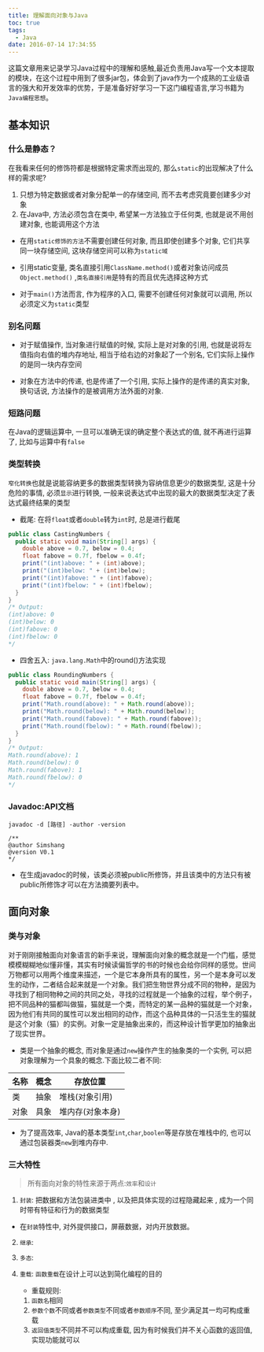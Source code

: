 ```yaml
---
title: 理解面向对象与Java
toc: true
tags:
  - Java
date: 2016-07-14 17:34:55
---
```


这篇文章用来记录学习Java过程中的理解和感触,最近负责用Java写一个文本提取的模块，在这个过程中用到了很多jar包，体会到了java作为一个成熟的工业级语言的强大和开发效率的优势，于是准备好好学习一下这门编程语言,学习书籍为`Java编程思想`。

<!--more-->

## 基本知识

### 什么是静态？

在我看来任何的修饰符都是根据特定需求而出现的, 那么`static`的出现解决了什么样的需求呢?

1. 只想为特定数据或者对象分配单一的存储空间, 而不去考虑究竟要创建多少对象
2. 在Java中, 方法必须包含在类中, 希望某一方法独立于任何类, 也就是说不用创建对象, 也能调用这个方法
 

- 在用`static修饰的方法`不需要创建任何对象, 而且即使创建多个对象, 它们共享同一块存储空间, 这块存储空间可以称为`static域`

- 引用static变量, 类名直接引用`ClassName.method()`或者对象访问成员`Object.method()` ,`类名直接引用`是特有的而且优先选择这种方式

- 对于`main()`方法而言, 作为程序的入口, 需要不创建任何对象就可以调用, 所以必须定义为`static`类型

### 别名问题

- 对于赋值操作, 当对象进行赋值的时候, 实际上是对对象的引用, 也就是说将左值指向右值的堆内存地址, 相当于给右边的对象起了一个别名, 它们实际上操作的是同一块内存空间

- 对象在方法中的传递, 也是传递了一个引用, 实际上操作的是传递的真实对象, 换句话说, 方法操作的是被调用方法外面的对象.

### 短路问题

在Java的逻辑运算中, 一旦可以准确无误的确定整个表达式的值, 就不再进行运算了, 比如与运算中有`false`

### 类型转换

`窄化转换`也就是说能容纳更多的数据类型转换为容纳信息更少的数据类型, 这是十分危险的事情, 必须`显示`进行转换, 一般来说表达式中出现的最大的数据类型决定了表达式最终结果的类型

- 截尾: 在将`float`或者`double`转为`int`时, 总是进行截尾

```java
public class CastingNumbers {
  public static void main(String[] args) {
    double above = 0.7, below = 0.4;
    float fabove = 0.7f, fbelow = 0.4f;
    print("(int)above: " + (int)above);
    print("(int)below: " + (int)below);
    print("(int)fabove: " + (int)fabove);
    print("(int)fbelow: " + (int)fbelow);
  }
} 
/* Output:
(int)above: 0
(int)below: 0
(int)fabove: 0
(int)fbelow: 0
*/

```

- 四舍五入: `java.lang.Math`中的round()方法实现

```java
public class RoundingNumbers {
  public static void main(String[] args) {
    double above = 0.7, below = 0.4;
    float fabove = 0.7f, fbelow = 0.4f;
    print("Math.round(above): " + Math.round(above));
    print("Math.round(below): " + Math.round(below));
    print("Math.round(fabove): " + Math.round(fabove));
    print("Math.round(fbelow): " + Math.round(fbelow));
  }
} 
/* Output:
Math.round(above): 1
Math.round(below): 0
Math.round(fabove): 1
Math.round(fbelow): 0
*/

```

### Javadoc:API文档

```
javadoc -d [路径] -author -version

/**
@author Simshang
@version V0.1
*/

```

- 在生成javadoc的时候，该类必须被public所修饰，并且该类中的方法只有被public所修饰才可以在方法摘要列表中。

## 面向对象

### 类与对象
对于刚刚接触面向对象语言的新手来说，理解面向对象的概念就是一个门槛，感觉模模糊糊地似懂非懂，其实有时候读偏哲学的书的时候也会给你同样的感觉。世间万物都可以用两个维度来描述，一个是它本身所具有的属性，另一个是本身可以发生的动作，二者结合起来就是一个对象。我们把生物世界分成不同的物种，是因为寻找到了相同物种之间的共同之处，寻找的过程就是一个抽象的过程，举个例子，把不同品种的猫都叫做猫，猫就是一个类，而特定的某一品种的猫就是一个对象，因为他们有共同的属性可以发出相同的动作，而这个品种具体的一只活生生的猫就是这个对象（猫）的实例。对象一定是抽象出来的，而这种设计哲学更加的抽象出了现实世界。
- 类是一个抽象的概念, 而对象是通过`new`操作产生的抽象类的一个实例, 可以把对象理解为一个具象的概念.下面比较二者不同:

|  名称 |  概念  | 存放位置 |
|------|-----------|---------|
|  类  |  抽象  |  堆栈(对象引用)  |
|  对象  |  具象  |  堆内存(对象本身)  |

- 为了提高效率, Java的基本类型`int`,`char`,`boolen`等是存放在堆栈中的, 也可以通过包装器类`new`到堆内存中.

### 三大特性

> 所有面向对象的特性来源于两点:`效率`和`设计`

1. `封装`: 把数据和方法包装进类中 , 以及把具体实现的过程隐藏起来 , 成为一个同时带有特征和行为的数据类型

- 在`封装`特性中, 对外提供接口，屏蔽数据，对内开放数据。
  
2. `继承`: 

3. `多态`:

4. `重载`: `函数重载`在设计上可以达到简化编程的目的
         
   - 重载规则:
   1. `函数名`相同
   2. `参数个数`不同或者`参数类型`不同或者`参数顺序`不同, 至少满足其一均可构成重载
   3. `返回值类型`不同并不可以构成重载, 因为有时候我们并不关心函数的返回值, 实现功能就可以